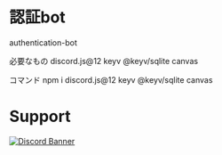 # 認証bot
authentication-bot

必要なもの
discord.js@12
keyv
@keyv/sqlite
canvas

コマンド
npm i discord.js@12 keyv @keyv/sqlite canvas

# Support
[![Discord Banner](https://discordapp.com/api/guilds/867038364552396860/widget.png?style=banner4)](https://discord.gg/Y6w5Jv3EAR)
